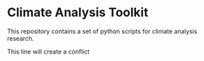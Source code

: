 # Climate Analysis Toolkit

This repository contains a set of python scripts for climate analysis research.

This line will create a conflict
